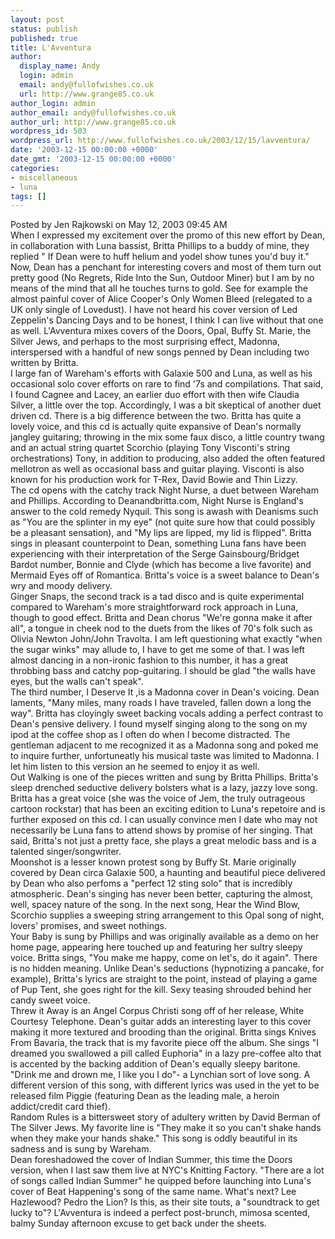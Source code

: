 ```yaml
---
layout: post
status: publish
published: true
title: L'Avventura
author:
  display_name: Andy
  login: admin
  email: andy@fullofwishes.co.uk
  url: http://www.grange85.co.uk
author_login: admin
author_email: andy@fullofwishes.co.uk
author_url: http://www.grange85.co.uk
wordpress_id: 503
wordpress_url: http://www.fullofwishes.co.uk/2003/12/15/lavventura/
date: '2003-12-15 00:00:00 +0000'
date_gmt: '2003-12-15 00:00:00 +0000'
categories:
- miscellaneous
- luna
tags: []
---
```

<p>Posted by Jen Rajkowski on May 12, 2003 09:45 AM <br />When I expressed my excitement over the promo of this new effort by Dean, in collaboration with Luna bassist, Britta Phillips to a buddy of mine, they replied " If Dean were to huff helium and yodel show tunes you'd buy it." Now, Dean has a penchant for interesting covers and most of them turn out pretty good (No Regrets, Ride Into the Sun, Outdoor Miner) but I am by no means of the mind that all he touches turns to gold. See for example the almost painful cover of Alice Cooper's Only Women Bleed (relegated to a UK only single of Lovedust). I have not heard his cover version of Led Zeppelin's Dancing Days and to be honest, I think I can live without that one as well. L'Avventura mixes covers of the Doors, Opal, Buffy St. Marie, the Silver Jews, and perhaps to the most surprising effect, Madonna, interspersed with a handful of new songs penned by Dean including two written by Britta. <br />I large fan of Wareham's efforts with Galaxie 500 and Luna, as well as his occasional solo cover efforts on rare to find '7s and compilations. That said, I found Cagnee and Lacey, an earlier duo effort with then wife Claudia Silver, a little over the top. Accordingly, I was a bit skeptical of another duet driven cd. There is a big difference between the two. Britta has quite a lovely voice, and this cd is actually quite expansive of Dean's normally jangley guitaring; throwing in the mix some faux disco, a little country twang and an actual string quartet Scorchio (playing Tony Visconti's string orchestrations) Tony, in addition to producing, also added the often featured mellotron as well as occasional bass and guitar playing. Visconti is also known for his production work for T-Rex, David Bowie and Thin Lizzy. <br />The cd opens with the catchy track Night Nurse, a duet between Wareham and Phillips. According to Deanandbritta.com, Night Nurse is England's answer to the cold remedy Nyquil. This song is awash with Deanisms such as "You are the splinter in my eye" (not quite sure how that could possibly be a pleasant sensation), and "My lips are lipped, my lid is flipped". Britta sings in pleasant counterpoint to Dean, something Luna fans have been experiencing with their interpretation of the Serge Gainsbourg/Bridget Bardot number, Bonnie and Clyde (which has become a live favorite) and Mermaid Eyes off of Romantica. Britta's voice is a sweet balance to Dean's wry and moody delivery. <br />Ginger Snaps, the second track is a tad disco and is quite experimental compared to Wareham's more straightforward rock approach in Luna, though to good effect. Britta and Dean chorus "We're gonna make it after all", a tongue in cheek nod to the duets from the likes of 70's folk such as Olivia Newton John/John Travolta. I am left questioning what exactly "when the sugar winks" may allude to, I have to get me some of that. I was left almost dancing in a non-ironic fashion to this number, it has a great throbbing bass and catchy pop-guitaring. I should be glad "the walls have eyes, but the walls can't speak". <br />The third number, I Deserve It ,is a Madonna cover in Dean's voicing. Dean laments, "Many miles, many roads I have traveled, fallen down a long the way". Britta has cloyingly sweet backing vocals adding a perfect contrast to Dean's pensive delivery. I found myself singing along to the song on my ipod at the coffee shop as I often do when I become distracted. The gentleman adjacent to me recognized it as a Madonna song and poked me to inquire further, unfortuneatly his musical taste was limited to Madonna. I let him listen to this version an he seemed to enjoy it as well. <br />Out Walking is one of the pieces written and sung by Britta Phillips. Britta's sleep drenched seductive delivery bolsters what is a lazy, jazzy love song. Britta has a great voice (she was the voice of Jem, the truly outrageous cartoon rockstar) that has been an exciting edition to Luna's repetoire and is further exposed on this cd. I can usually convince men I date who may not necessarily be Luna fans to attend shows by promise of her singing. That said, Britta's not just a pretty face, she plays a great melodic bass and is a talented singer/songwriter. <br />Moonshot is a lesser known protest song by Buffy St. Marie originally covered by Dean circa Galaxie 500, a haunting and beautiful piece delivered by Dean who also perfoms a "perfect 12 sting solo" that is incredibly atmospheric. Dean's singing has never been better, capturing the almost, well, spacey nature of the song. In the next song, Hear the Wind Blow, Scorchio supplies a sweeping string arrangement to this Opal song of night, lovers' promises, and sweet nothings. <br />Your Baby is sung by Phillips and was originally available as a demo on her home page, appearing here touched up and featuring her sultry sleepy voice. Britta sings, "You make me happy, come on let's, do it again". There is no hidden meaning. Unlike Dean's seductions (hypnotizing a pancake, for example), Britta's lyrics are straight to the point, instead of playing a game of Pup Tent, she goes right for the kill. Sexy teasing shrouded behind her candy sweet voice. <br />Threw it Away is an Angel Corpus Christi song off of her release, White Courtesy Telephone. Dean's guitar adds an interesting layer to this cover making it more textured and brooding than the original. Britta sings Knives From Bavaria, the track that is my favorite piece off the album. She sings "I dreamed you swallowed a pill called Euphoria" in a lazy pre-coffee alto that is accented by the backing addition of Dean's equally sleepy baritone. "Drink me and drown me, I like you I do"- a Lynchian sort of love song. A different version of this song, with different lyrics was used in the yet to be released film Piggie (featuring Dean as the leading male, a heroin addict/credit card thief). <br />Random Rules is a bittersweet story of adultery written by David Berman of The Silver Jews. My favorite line is "They make it so you can't shake hands when they make your hands shake." This song is oddly beautiful in its sadness and is sung by Wareham. <br />Dean foreshadowed the cover of Indian Summer, this time the Doors version, when I last saw them live at NYC's Knitting Factory. "There are a lot of songs called Indian Summer" he quipped before launching into Luna's cover of Beat Happening's song of the same name. What's next? Lee Hazlewood? Pedro the Lion? Is this, as their site touts, a "soundtrack to get lucky to"? L'Avventura is indeed a perfect post-brunch, mimosa scented, balmy Sunday afternoon excuse to get back under the sheets. </p>
